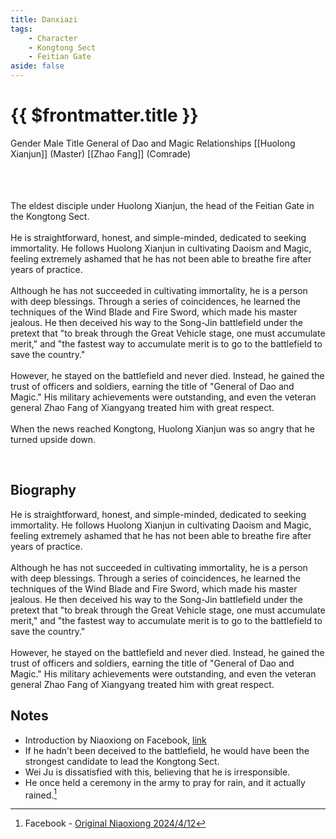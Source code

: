 ```yaml
---
title: Danxiazi
tags:
    - Character
    - Kongtong Sect
    - Feitian Gate
aside: false
---
```


# {{ $frontmatter.title }}

<ChTabs position="bottom">
    <ChTab title="First Encounter">
		<ChMeet 
			src='/images/characters/special404/normal.webp' 
            nameTitle=''
			nameMain='Danxiazi'
			desc="The eldest disciple under the guidance of Huolong Xianjun, the head of the Feitian Gate in the Kongtong Sect.<br>
			He is also known as the 'General of Dao and Magic' on the Xiangyang battlefield, fearless in countless battles, relied upon by the Song nation's military and feared by the Jin nation's troops."
			:animation=true
		/>
    </ChTab>
</ChTabs>

<InfoList>
    <Info title='Character Information' :open=true>
        <table>
            <ChTr>
				<ChTd isTitle=true>
					Gender
				</ChTd>
				<ChTd>
					Male
				</ChTd>
			</ChTr>
			<ChTr>
				<ChTd isTitle=true>
					Title
				</ChTd>
				<ChTd>
					General of Dao and Magic
				</ChTd>
			</ChTr>
			<ChTr>
				<ChTd isTitle=true position='center'>
					Relationships
				</ChTd>
			</ChTr>
			<ChTr>
				<ChTd position='center'>
					[[Huolong Xianjun]] (Master)
				</ChTd>
			</ChTr>
			<ChTr>
				<ChTd position='center'>
					[[Zhao Fang]] (Comrade)
				</ChTd>
			</ChTr>
        </table>
    </Info>
</InfoList>

<br><br>
The eldest disciple under Huolong Xianjun, the head of the Feitian Gate in the Kongtong Sect.
<br><br>
He is straightforward, honest, and simple-minded, dedicated to seeking immortality. He follows Huolong Xianjun in cultivating Daoism and Magic, feeling extremely ashamed that he has not been able to breathe fire after years of practice.
<br><br>
Although he has not succeeded in cultivating immortality, he is a person with deep blessings. Through a series of coincidences, he learned the techniques of the Wind Blade and Fire Sword, which made his master jealous. He then deceived his way to the Song-Jin battlefield under the pretext that "to break through the Great Vehicle stage, one must accumulate merit," and "the fastest way to accumulate merit is to go to the battlefield to save the country."
<br><br>
However, he stayed on the battlefield and never died. Instead, he gained the trust of officers and soldiers, earning the title of "General of Dao and Magic." His military achievements were outstanding, and even the veteran general Zhao Fang of Xiangyang treated him with great respect.
<br><br>
When the news reached Kongtong, Huolong Xianjun was so angry that he turned upside down.

<br clear="all">

## Biography

<Tabs>
  <Tab title="Biography One">
	He is straightforward, honest, and simple-minded, dedicated to seeking immortality. He follows Huolong Xianjun in cultivating Daoism and Magic, feeling extremely ashamed that he has not been able to breathe fire after years of practice.<br><br>
	Although he has not succeeded in cultivating immortality, he is a person with deep blessings. Through a series of coincidences, he learned the techniques of the Wind Blade and Fire Sword, which made his master jealous. He then deceived his way to the Song-Jin battlefield under the pretext that "to break through the Great Vehicle stage, one must accumulate merit," and "the fastest way to accumulate merit is to go to the battlefield to save the country."<br><br>
	However, he stayed on the battlefield and never died. Instead, he gained the trust of officers and soldiers, earning the title of "General of Dao and Magic." His military achievements were outstanding, and even the veteran general Zhao Fang of Xiangyang treated him with great respect.
  </Tab>
</Tabs>

## Notes

-   Introduction by Niaoxiong on Facebook, [link](https://www.facebook.com/photo.php?fbid=443066994913348&id=100076301525150&set=a.165167019370015)
-   If he hadn't been deceived to the battlefield, he would have been the strongest candidate to lead the Kongtong Sect.
-   Wei Ju is dissatisfied with this, believing that he is irresponsible.
-   He once held a ceremony in the army to pray for rain, and it actually rained.[^1]

[^1]: Facebook - [Original Niaoxiong 2024/4/12](https://www.facebook.com/obbstudio/posts/pfbid02Ca1dJRbYBqSjvtiapNhzs2vDRJiwyUsFGjnVSxXzs1AazNokgANFPsgFyMsCLKWwl)
